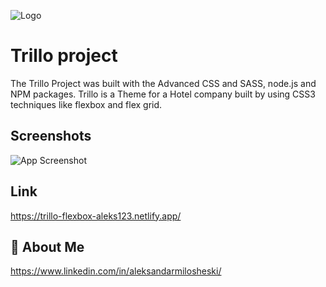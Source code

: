 ![Logo](https://trillo-flexbox-aleks123.netlify.app/img/logo.png)


# Trillo project

The Trillo Project was built with the Advanced CSS and SASS, node.js and NPM packages. Trillo is a Theme for a Hotel company built by using CSS3 techniques like flexbox and flex grid.


## Screenshots

![App Screenshot](https://camo.githubusercontent.com/e56e590860d36466f1b7f7a39dfa02b44fff3eed852274cfe9652b5b2a5fe846/68747470733a2f2f7265732e636c6f7564696e6172792e636f6d2f6471653068773072752f696d6167652f75706c6f61642f76313536353138383636372f7472696c6c6f2e706e67)

## Link
https://trillo-flexbox-aleks123.netlify.app/

## 🚀 About Me
https://www.linkedin.com/in/aleksandarmilosheski/
